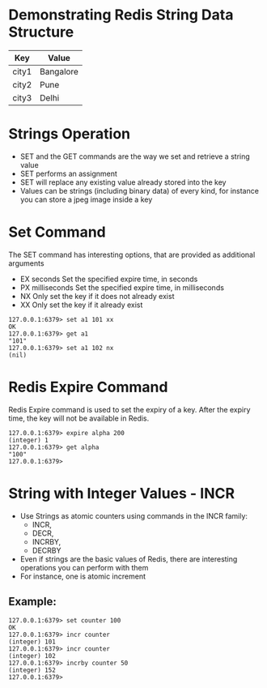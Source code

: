 # Demonstrating Redis String Data Structure

| Key     | Value      |
| ------- | ---------- |
| city1   | Bangalore  |
| city2   | Pune       |
| city3   | Delhi      |

# Strings Operation 

- SET and the GET commands are the way we set and retrieve a string value
- SET performs an assignment
- SET will replace any existing value already stored into the key
- Values can be strings (including binary data) of every kind, for instance you can store a jpeg image inside a key


# Set Command

The SET command has interesting options, that are provided as additional arguments

- EX seconds 
  Set the specified expire time, in seconds
- PX milliseconds 
  Set the specified expire time, in milliseconds
- NX 
  Only set the key if it does not already exist
- XX 
  Only set the key if it already exist

```
127.0.0.1:6379> set a1 101 xx
OK
127.0.0.1:6379> get a1
"101"
127.0.0.1:6379> set a1 102 nx
(nil)

```

# Redis Expire Command

Redis Expire command is used to set the expiry of a key. After the expiry time, the key will not be available in Redis.

```
127.0.0.1:6379> expire alpha 200
(integer) 1
127.0.0.1:6379> get alpha
"100"
127.0.0.1:6379>
```


# String with Integer Values - INCR


- Use Strings as atomic counters using commands in the INCR family: 
    - INCR, 
    - DECR, 
    - INCRBY, 
    - DECRBY
- Even if strings are the basic values of Redis, there are interesting operations you can perform with them 
- For instance, one is atomic increment

## Example:

```
127.0.0.1:6379> set counter 100
OK
127.0.0.1:6379> incr counter
(integer) 101
127.0.0.1:6379> incr counter
(integer) 102
127.0.0.1:6379> incrby counter 50
(integer) 152
127.0.0.1:6379>
```
